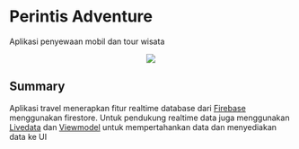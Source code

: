 # Perintis Adventure
Aplikasi penyewaan mobil dan tour wisata

<p align="center">
  <img src="https://user-images.githubusercontent.com/47078618/134193528-28e73b21-3d07-41e0-873c-052f84d3e365.jpg"/>
</p>

## Summary
Aplikasi travel menerapkan fitur realtime database dari [Firebase](https://firebase.google.com/) menggunakan firestore. Untuk pendukung realtime data juga menggunakan [Livedata](https://developer.android.com/topic/libraries/architecture/livedata?hl=id) dan [Viewmodel](https://developer.android.com/topic/libraries/architecture/viewmodel) untuk mempertahankan data dan menyediakan data ke UI
